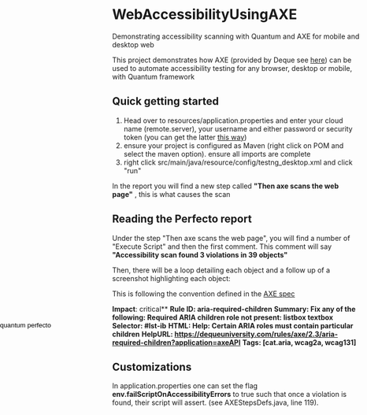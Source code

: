 # WebAccessibilityUsingAXE
Demonstrating accessibility scanning with Quantum and AXE for mobile and desktop web

This project demonstrates how AXE (provided by Deque see [here](https://axe-core.org/docs/)) can be used to automate accessibility testing for any browser, desktop or mobile, with Quantum framework

## Quick getting started
1. Head over to resources/application.properties and enter your cloud name (remote.server), your username and either password or security token (you can get the latter [this way](https://developers.perfectomobile.com/display/PD/Security+Token))
2. ensure your project is configured as Maven (right click on POM and select the maven option). ensure all imports are complete
3. right click src/main/java/resource/config/testng_desktop.xml and click "run"

In the report you will find a new step called **"Then axe scans the web page"** , this is what causes the scan

## Reading the Perfecto report
Under the step "Then axe scans the web page", you will find a number of "Execute Script" and then the first comment.
This comment will say **"Accessibility scan found 3 violations in 39 objects"**

Then, there will be a loop detailing each object and a follow up of a screenshot highlighting each object:

This is following the convention defined in the [AXE spec](https://axe-core.org/docs/#results-object)

**Impact**: critical**
**Rule ID: aria-required-children**
**Summary: Fix any of the following: Required ARIA children role not present: listbox textbox**
**Selector:	#lst-ib**
**HTML:		<input class="gsfi" id="lst-ib" maxlength="2048" name="q" autocomplete="off" title="Search" type="text" value="quantum perfecto" aria-label="Search" aria-haspopup="false" role="combobox" aria-autocomplete="list" dir="ltr" spellcheck="false" style="border: none; padding: 0px; margin: 0px; height: auto; width: 100%; background: url(&quot;data:image/gif;base64,R0lGODlhAQABAID/AMDAwAAAACH5BAEAAAAALAAAAAABAAEAAAICRAEAOw%3D%3D&quot;) transparent; position: absolute; z-index: 6; left: 0px; outline: none;">**
**Help: Certain ARIA roles must contain particular children**
**HelpURL: https://dequeuniversity.com/rules/axe/2.3/aria-required-children?application=axeAPI**
**Tags: [cat.aria, wcag2a, wcag131]**

## Customizations
In application.properties one can set the flag **env.failScriptOnAccessibilityErrors** to true such that once a violation is found, their script will assert. (see AXEStepsDefs.java, line 119).

